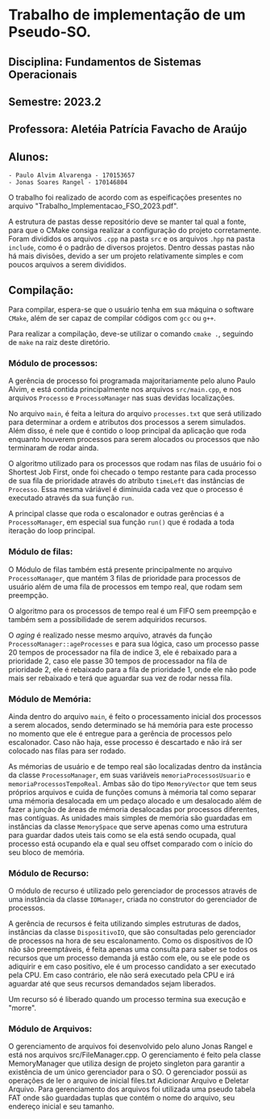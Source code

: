 # Trabalho de implementação de um Pseudo-SO.

## Disciplina: Fundamentos de Sistemas Operacionais
## Semestre: 2023.2
## Professora: Aletéia Patrícia Favacho de Araújo
## Alunos: 
    - Paulo Alvim Alvarenga - 170153657
    - Jonas Soares Rangel - 170146804

O trabalho foi realizado de acordo com as espeificações presentes no arquivo "Trabalho_Implementacao_FSO_2023.pdf". 

A estrutura de pastas desse repositório deve se manter tal qual a fonte, para que o CMake consiga realizar a configuração do projeto corretamente. Foram divididos os arquivos `.cpp` na pasta `src` e os arquivos `.hpp` na pasta `include`, como é o padrão de diversos projetos. Dentro dessas pastas não há mais divisões, devido a ser um projeto relativamente simples e com poucos arquivos a serem divididos.

## Compilação:
Para compilar, espera-se que o usuário tenha em sua máquina o software `CMake`, além de ser capaz de compilar códigos com `gcc` ou `g++`.

Para realizar a compilação, deve-se utilizar o comando `cmake .`, seguindo de `make` na raiz deste diretório.

### Módulo de processos:
A gerência de processo foi programada majoritariamente pelo aluno Paulo Alvim, e está contida principalmente nos arquivos `src/main.cpp`, e nos arquivos `Processo` e `ProcessoManager` nas suas devidas localizações. 

No arquivo `main`, é feita a leitura do arquivo `processes.txt` que será utilizado para determinar a ordem e atributos dos processos a serem simulados. Além disso, é nele que é contido o loop principal da aplicação que roda enquanto houverem processos para serem alocados ou processos que não terminaram de rodar ainda. 

O algoritmo utilizado para os processos que rodam nas filas de usuário foi o Shortest Job First, onde foi checado o tempo restante para cada processo de sua fila de prioridade através do atributo `timeLeft` das instâncias de `Processo`. Essa mesma váriável é diminuida cada vez que o processo é executado através da sua função `run`.

A principal classe que roda o escalonador e outras gerências é a `ProcessoManager`, em especial sua função `run()` que é rodada a toda iteração do loop principal.
### Módulo de filas:
O Módulo de filas também está presente principalmente no arquivo `ProcessoManager`, que mantém 3 filas de prioridade para processos de usuário além de uma fila de processos em tempo real, que rodam sem preempção.



O algoritmo para os processos de tempo real é um FIFO sem preempção e também sem a possibilidade de serem adquiridos recursos.

O _aging_ é realizado nesse mesmo arquivo, através da função  `ProcessoManager::ageProcesses` e para sua lógica, caso um processo passe 20 tempos de processador na fila de indice 3, ele é rebaixado para a prioridade 2, caso ele passe 30 tempos de processador na fila de prioridade 2, ele é rebaixado para a fila de prioridade 1, onde ele não pode mais ser rebaixado e terá que aguardar sua vez de rodar nessa fila.

### Módulo de Memória:
Ainda dentro do arquivo `main`, é feito o processamento inicial dos processos a serem alocados, sendo determinado se há memória para este processo no momento que ele é entregue para a gerência de processos pelo escalonador. Caso não haja, esse processo é descartado e não irá ser colocado nas filas para ser rodado.

As mémorias de usuário e de tempo real são localizadas dentro da instância da classe `ProcessoManager`, em suas variáveis `memoriaProcessosUsuario` e `memoriaProcessosTempoReal`. Ambas são do tipo `MemoryVector` que tem seus próprios arquivos e cuida de funções comuns à mémoria tal como separar uma mémoria desalocada em um pedaço alocado e um desalocado além de fazer a junção de áreas de mémoria desalocadas por processos diferentes, mas contíguas. As unidades mais simples de memória são guardadas em instâncias da classe `MemorySpace` que serve apenas como uma estrutura para guardar dados uteis tais como se ela está sendo ocupada, qual processo está ocupando ela e qual seu offset comparado com o início do seu bloco de memória. 
### Módulo de Recurso:
O módulo de recurso é utilizado pelo gerenciador de processos através de uma instância da classe `IOManager`, criada no construtor do gerenciador de processos. 

A gerência de recursos é feita utilizando simples estruturas de dados, instâncias da classe `DispositivoIO`, que são consultadas pelo gerenciador de processos na hora de seu escalonamento. Como os dispositivos de IO não são preemptáveis, é feita apenas uma consulta para saber se todos os recursos que um processo demanda já estão com ele, ou se ele pode os adiquirir e em caso positivo, ele é um processo candidato a ser executado pela CPU. Em caso contrário, ele não será executado pela CPU e irá aguardar até que seus recursos demandados sejam liberados. 

Um recurso só é liberado quando um processo termina sua execução e "morre". 

### Módulo de Arquivos:

O gerenciamento de arquivos foi desenvolvido pelo aluno Jonas Rangel e está nos arquivos src/FileManager.cpp. O gerenciamento é feito pela classe MemoryManager que utiliza design de projeto singleton para garantir a existência de um único gerenciador para o SO. O gerenciador possúi as operações de ler o arquivo de inicial files.txt Adicionar Arquivo e Deletar Arquivo. Para gerenciamento dos arquivos foi utilizada uma pseudo tabela FAT onde são guardadas tuplas que contém o nome do arquivo, seu endereço inicial e seu tamanho.